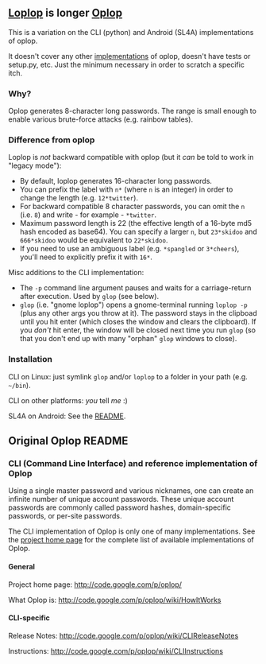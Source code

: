 ## [Loplop](https://duckduckgo.com/?q=!img+loplop) is longer [Oplop](http://code.google.com/p/oplop/)

This is a variation on the CLI (python) and Android (SL4A) implementations of oplop.

It doesn't cover any other [implementations](https://code.google.com/p/oplop/wiki/Implementations) of oplop, doesn't have tests or setup.py, etc. Just the minimum necessary in order to scratch a specific itch.

### Why?

Oplop generates 8-character long passwords. The range is small enough to enable various brute-force attacks (e.g. rainbow tables).

### Difference from oplop

Loplop is *not* backward compatible with oplop (but it *can* be told to work in "legacy mode"):

 * By default, loplop generates 16-character long passwords. 
 * You can prefix the label with `n*` (where `n` is an integer) in order to change the length (e.g. `12*twitter`). 
 * For backward compatible 8 character passwords, you can omit the `n` (i.e. `8`) and write - for example - `*twitter`. 
 * Maximum password length is 22 (the effective length of a 16-byte md5 hash encoded as base64). You can specify a larger `n`, but `23*skidoo` and `666*skidoo` would be equivalent to `22*skidoo`. 
 * If you need to use an ambiguous label (e.g. `*spangled` or `3*cheers`), you'll need to explicitly prefix it with `16*`.

Misc additions to the CLI implementation:

 * The `-p` command line argument pauses and waits for a carriage-return after execution. Used by `glop` (see below).
 * `glop` (i.e. "gnome loplop") opens a gnome-terminal running `loplop -p` (plus any other args you throw at it).
   The password stays in the clipboad until you hit enter (which closes the window and clears the clipboard).
   If you *don't* hit enter, the window will be closed next time you run `glop` (so that you don't end up
   with many "orphan" `glop` windows to close).

### Installation

CLI on Linux: just symlink `glop` and/or `loplop` to a folder in your path (e.g. `~/bin`).

CLI on other platforms: *you* tell *me* :)

SL4A on Android: See the [README](https://github.com/thedod/loplop/tree/master/android#readme).

## Original Oplop README

### CLI (Command Line Interface) and reference implementation of Oplop

Using a single master password and various nicknames, one can create an
infinite number of unique account passwords. These unique account passwords are
commonly called password hashes, domain-specific passwords, or per-site
passwords.

The CLI implementation of Oplop is only one of many implementations. See the
[project home page](http://code.google.com/p/oplop/) for the complete list
of available implementations of Oplop.


#### General

Project home page: http://code.google.com/p/oplop/

What Oplop is: http://code.google.com/p/oplop/wiki/HowItWorks


#### CLI-specific

Release Notes: http://code.google.com/p/oplop/wiki/CLIReleaseNotes

Instructions: http://code.google.com/p/oplop/wiki/CLIInstructions
